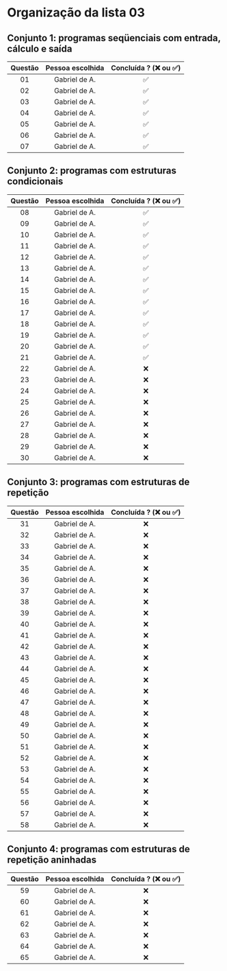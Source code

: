 # Organização da lista 03

## Conjunto 1: programas seqüenciais com entrada, cálculo e saída
| Questão | Pessoa escolhida | Concluída ? (:x: ou :white_check_mark:) |
|:-------:|:----------------:|:---------------------------------------:|
|   01    |  Gabriel de A.   |           :white_check_mark:            |
|   02    |  Gabriel de A.   |           :white_check_mark:            |
|   03    |  Gabriel de A.   |           :white_check_mark:            |
|   04    |  Gabriel de A.   |           :white_check_mark:            |
|   05    |  Gabriel de A.   |           :white_check_mark:            |
|   06    |  Gabriel de A.   |           :white_check_mark:            |
|   07    |  Gabriel de A.   |           :white_check_mark:            |

## Conjunto 2: programas com estruturas condicionais
| Questão | Pessoa escolhida | Concluída ? (:x: ou :white_check_mark:) |
|:-------:|:----------------:|:---------------------------------------:|
|   08    |  Gabriel de A.   |           :white_check_mark:            |
|   09    |  Gabriel de A.   |           :white_check_mark:            |
|   10    |  Gabriel de A.   |           :white_check_mark:            |
|   11    |  Gabriel de A.   |           :white_check_mark:            |
|   12    |  Gabriel de A.   |           :white_check_mark:            |
|   13    |  Gabriel de A.   |           :white_check_mark:            |
|   14    |  Gabriel de A.   |           :white_check_mark:            |
|   15    |  Gabriel de A.   |           :white_check_mark:            |
|   16    |  Gabriel de A.   |           :white_check_mark:            |
|   17    |  Gabriel de A.   |           :white_check_mark:            |
|   18    |  Gabriel de A.   |           :white_check_mark:            |
|   19    |  Gabriel de A.   |           :white_check_mark:            |
|   20    |  Gabriel de A.   |           :white_check_mark:            |
|   21    |  Gabriel de A.   |           :white_check_mark:            |
|   22    |  Gabriel de A.   |                   :x:                   |
|   23    |  Gabriel de A.   |                   :x:                   |
|   24    |  Gabriel de A.   |                   :x:                   |
|   25    |  Gabriel de A.   |                   :x:                   |
|   26    |  Gabriel de A.   |                   :x:                   |
|   27    |  Gabriel de A.   |                   :x:                   |
|   28    |  Gabriel de A.   |                   :x:                   |
|   29    |  Gabriel de A.   |                   :x:                   |
|   30    |  Gabriel de A.   |                   :x:                   |

## Conjunto 3: programas com estruturas de repetição
| Questão | Pessoa escolhida | Concluída ? (:x: ou :white_check_mark:) |
|:-------:|:----------------:|:---------------------------------------:|
|   31    |  Gabriel de A.   |                   :x:                   |
|   32    |  Gabriel de A.   |                   :x:                   |
|   33    |  Gabriel de A.   |                   :x:                   |
|   34    |  Gabriel de A.   |                   :x:                   |
|   35    |  Gabriel de A.   |                   :x:                   |
|   36    |  Gabriel de A.   |                   :x:                   |
|   37    |  Gabriel de A.   |                   :x:                   |
|   38    |  Gabriel de A.   |                   :x:                   |
|   39    |  Gabriel de A.   |                   :x:                   |
|   40    |  Gabriel de A.   |                   :x:                   |
|   41    |  Gabriel de A.   |                   :x:                   |
|   42    |  Gabriel de A.   |                   :x:                   |
|   43    |  Gabriel de A.   |                   :x:                   |
|   44    |  Gabriel de A.   |                   :x:                   |
|   45    |  Gabriel de A.   |                   :x:                   |
|   46    |  Gabriel de A.   |                   :x:                   |
|   47    |  Gabriel de A.   |                   :x:                   |
|   48    |  Gabriel de A.   |                   :x:                   |
|   49    |  Gabriel de A.   |                   :x:                   |
|   50    |  Gabriel de A.   |                   :x:                   |
|   51    |  Gabriel de A.   |                   :x:                   |
|   52    |  Gabriel de A.   |                   :x:                   |
|   53    |  Gabriel de A.   |                   :x:                   |
|   54    |  Gabriel de A.   |                   :x:                   |
|   55    |  Gabriel de A.   |                   :x:                   |
|   56    |  Gabriel de A.   |                   :x:                   |
|   57    |  Gabriel de A.   |                   :x:                   |
|   58    |  Gabriel de A.   |                   :x:                   |

## Conjunto 4: programas com estruturas de repetição aninhadas
| Questão | Pessoa escolhida | Concluída ? (:x: ou :white_check_mark:) |
|:-------:|:----------------:|:---------------------------------------:|
|   59    |  Gabriel de A.   |                   :x:                   |
|   60    |  Gabriel de A.   |                   :x:                   |
|   61    |  Gabriel de A.   |                   :x:                   |
|   62    |  Gabriel de A.   |                   :x:                   |
|   63    |  Gabriel de A.   |                   :x:                   |
|   64    |  Gabriel de A.   |                   :x:                   |
|   65    |  Gabriel de A.   |                   :x:                   |
